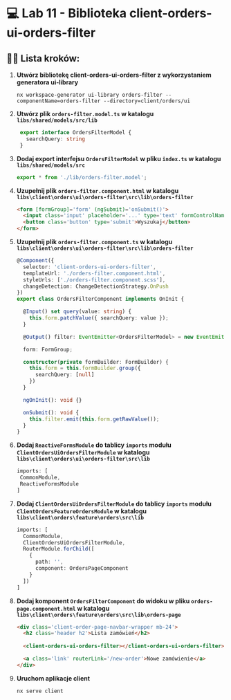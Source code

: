 # 💻 Lab 11 - Biblioteka client-orders-ui-orders-filter

## 🏋️‍♀️ Lista kroków:

1. **Utwórz bibliotekę client-orders-ui-orders-filter z wykorzystaniem generatora ui-library**

   ```shell
   nx workspace-generator ui-library orders-filter --componentName=orders-filter --directory=client/orders/ui
   ```

2. **Utwórz plik `orders-filter.model.ts` w katalogu `libs/shared/models/src/lib`**

   ```typescript
    export interface OrdersFilterModel {
      searchQuery: string
    }
   ```

3. **Dodaj export interfejsu `OrdersFilterModel` w pliku `index.ts` w katalogu `libs/shared/models/src`**

   ```typescript
   export * from './lib/orders-filter.model';
   ```

4. **Uzupełnij plik `orders-filter.component.html` w katalogu `libs\client\orders\ui\orders-filter\src\lib\orders-filter`**

    ```html
    <form [formGroup]='form' (ngSubmit)='onSubmit()'>
      <input class='input' placeholder='...' type='text' formControlName='searchQuery'>
      <button class='button' type='submit'>Wyszukaj</button>
    </form>
    ```

5. **Uzupełnij plik `orders-filter.component.ts` w katalogu `libs\client\orders\ui\orders-filter\src\lib\orders-filter`**

    ```typescript
    @Component({
      selector: 'client-orders-ui-orders-filter',
      templateUrl: './orders-filter.component.html',
      styleUrls: ['./orders-filter.component.scss'],
      changeDetection: ChangeDetectionStrategy.OnPush
    })
    export class OrdersFilterComponent implements OnInit {
    
      @Input() set query(value: string) {
        this.form.patchValue({ searchQuery: value });
      }
    
      @Output() filter: EventEmitter<OrdersFilterModel> = new EventEmitter<OrdersFilterModel>();
    
      form: FormGroup;
    
      constructor(private formBuilder: FormBuilder) {
        this.form = this.formBuilder.group({
          searchQuery: [null]
        })
      }
    
      ngOnInit(): void {}
    
      onSubmit(): void {
        this.filter.emit(this.form.getRawValue());
      }
    }
    ```

6. **Dodaj `ReactiveFormsModule` do tablicy `imports` modułu `ClientOrdersUiOrdersFilterModule` w katalogu `libs\client\orders\ui\orders-filter\src\lib`**

   ```typescript
   imports: [
    CommonModule,
    ReactiveFormsModule
   ]
   ```

7. **Dodaj `ClientOrdersUiOrdersFilterModule` do tablicy `imports` modułu `ClientOrdersFeatureOrdersModule` w katalogu `libs\client\orders\feature\orders\src\lib`**

    ```typescript
    imports: [
      CommonModule,
      ClientOrdersUiOrdersFilterModule,
      RouterModule.forChild([
        {
          path: '',
          component: OrdersPageComponent
        }
      ])
    ]
    ```

8. **Dodaj komponent `OrdersFilterComponent` do widoku w pliku `orders-page.component.html` w katalogu `libs\client\orders\feature\orders\src\lib\orders-page`**

    ```html
    <div class='client-order-page-navbar-wrapper mb-24'>
      <h2 class='header h2'>Lista zamówień</h2>
      
      <client-orders-ui-orders-filter></client-orders-ui-orders-filter>
    
      <a class='link' routerLink='/new-order'>Nowe zamówienie</a>
    </div>
    ```

9. **Uruchom aplikacje client**

    ```shell
    nx serve client
    ```
